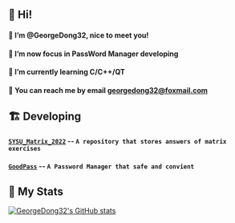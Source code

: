 ## 👏 Hi! 
#### 🍻 I’m @GeorgeDong32, nice to meet you! 
#### 👀 I’m now focus in PassWord Manager developing 
#### 📖 I’m currently learning C/C++/QT 
#### 💬 You can reach me by email georgedong32@foxmail.com 
## 🏗️ Developing
#### [`SYSU_Matrix_2022`](https://github.com/GeorgeDong32/SYSU_Matrix_2022) -- `A repository that stores answers of matrix exercises`
#### [`GoodPass`](https://github.com/GeorgeDong32/GoodPass) -- `A Password Manager that safe and convient`
## 🚀 My Stats
[![GeorgeDong32's GitHub stats](https://github-readme-stats.vercel.app/api?username=GeorgeDong32&show_icons=true&hide=contribs&bg_color=45,34558b,FFFFFF&title_color=FFFFFF&icon_color=F5DF4D&hide_border=1)](https://github.com/anuraghazra/github-readme-stats)
